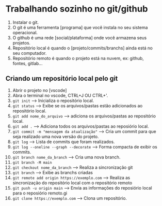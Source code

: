# Trabalhando sozinho no git/github
1. Instalar o git.
2. O git é uma ferramenta [programa] que você instala no seu sistema operacional.
3. O github é uma rede [social/plataforma] onde você armazena seus projetos.
4. Repositório local é quando o [projeto/commits/branchs] ainda está no seu computador.
5. Repositório remoto é quando o projeto está na nuvem, ex: github, fontes, gitlab...

## Criando um repositório local pelo git
1. Abrir o projeto no [vscode]
2. Abra o terminal no vscode, CTRL+J OU CTRL+'.
3. `git init` --> Inicializa o repositório local.
4. `git status` --> Exibe se os arquivos/pastas estão adicionados ao repositório local.
5. `git add nome_do_arquivo` --> adiciona os arquivos/pastas ao repositório local.
6. `git add .` --> Adiciona todos os arquivos/pastas ao reposiório local.
7. `git commit -m "mensagem da atualização"` -->  Cria um commit para que seja realizado uma nova versão do projeto.
8. `git log` --> Lista de commits que foram realizados.
9. `git log --oneline --graph --decorate` --> Forma compacta de exibir os commits.
10. `git branch nome_da_branch` --> Cria uma nova branch.
11. `git branch -M main`
12. `git checkout nome_da_branch` --> Realiza a sincronização git 
13. `git branch` --> Exibe as branchs criadas
14. `git remote add origin https://exemplo.com` --> Realiza as sincronização do repositório local com o repositório remoto
15. `git push -u origin main` --> Envia as informações do reposiório local para o reposiório remoto.gi  
16. `git clone https://exemplo.com` --> Clona um repositório.
